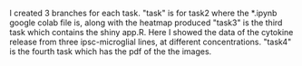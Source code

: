I created 3 branches for each task. 
"task" is for task2 where the *.ipynb google colab file is, along with the heatmap produced
"task3" is the third task which contains the shiny app.R. Here I showed the data of the cytokine release from three ipsc-microglial lines, at different concentrations.
"task4" is the fourth task which has the pdf of the the images.
